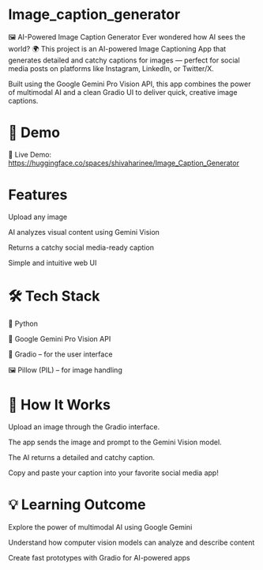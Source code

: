 # Image_caption_generator
🖼️ AI-Powered Image Caption Generator
Ever wondered how AI sees the world? 🌍 This project is an AI-powered Image Captioning App that generates detailed and catchy captions for images — perfect for social media posts on platforms like Instagram, LinkedIn, or Twitter/X.

Built using the Google Gemini Pro Vision API, this app combines the power of multimodal AI and a clean Gradio UI to deliver quick, creative image captions.

# 🚀 Demo
🔗 Live Demo: https://huggingface.co/spaces/shivaharinee/Image_Caption_Generator

# Features
Upload any image

AI analyzes visual content using Gemini Vision

Returns a catchy social media-ready caption

Simple and intuitive web UI

# 🛠️ Tech Stack
🐍 Python

🤖 Google Gemini Pro Vision API

🎨 Gradio – for the user interface

🖼️ Pillow (PIL) – for image handling

# 📸 How It Works
Upload an image through the Gradio interface.

The app sends the image and prompt to the Gemini Vision model.

The AI returns a detailed and catchy caption.

Copy and paste your caption into your favorite social media app!

# 💡 Learning Outcome

Explore the power of multimodal AI using Google Gemini

Understand how computer vision models can analyze and describe content

Create fast prototypes with Gradio for AI-powered apps
